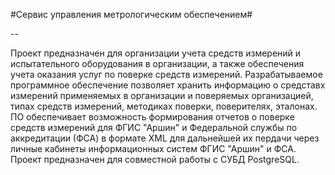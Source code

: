 #Сервис управления метрологическим обеспечением#

--

Проект предназначен для организации учета средств измерений и испытательного оборудования в организации, а также обеспечения учета оказания услуг по поверке средств измерений. Разрабатываемое программное обеспечение позволяет хранить информацию о средставх измерений применяемых в организации и поверяемых организацией, типах средств измерений, методиках поверки, поверителях, эталонах. ПО обеспечивает возможность формирования отчетов о поверке средств измерений для ФГИС "Аршин" и Федеральной службы по аккредитации (ФСА) в формате XML для дальнейшей их пердачи через личные кабинеты информационных систем ФГИС "Аршин" и ФСА. Проект предназначен для совместной работы с СУБД PostgreSQL.
